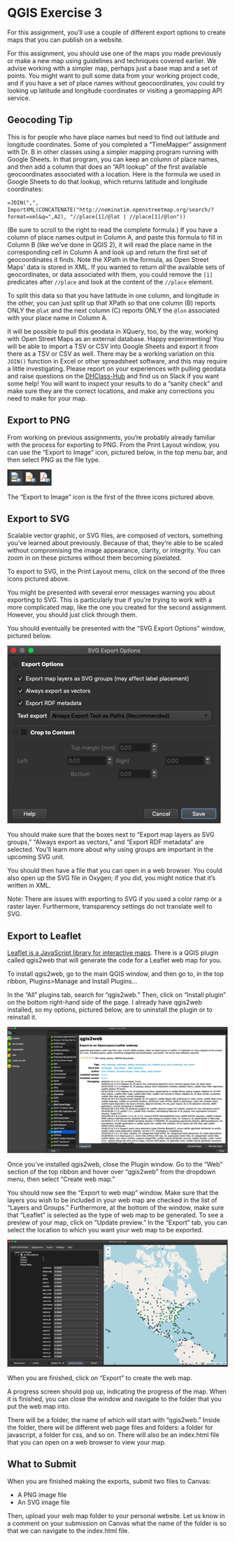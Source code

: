 # QGIS Exercise 3
For this assignment, you’ll use a couple of different export options to create maps that you can publish on a website. 

For this assignment, you should use one of the maps you made previously or make a new map using guidelines and techniques covered earlier. We advise working with a simpler map, perhaps just a base map and a set of points. You might want to pull some data from your working project code, and if you have a set of place names without geocoordinates, you could try looking up latitude and longitude coordinates or visiting a geomapping API service. 

## Geocoding Tip
This is for people who have place names but need to find out latitude and longitude coordinates. Some of you completed a “TimeMapper” assignment with Dr. B in other classes using a simpler mapping program running with Google Sheets. In that program, you can keep an column of place names, and then add a column that does an “API lookup” of the first available geocoordinates associated with a location. Here is the formula we used in Google Sheets to do that lookup, which returns latitude and longitude coordinates:

```
=JOIN(",", ImportXML(CONCATENATE("http://nominatim.openstreetmap.org/search/?format=xml&q=",A2), "//place[1]/@lat | //place[1]/@lon"))
```

(Be sure to scroll to the right to read the complete formula.) If you have a column of place names output in Column A, and paste this formula to fill in Column B (like we've done in QGIS 2), it will read the place name in the corresponding cell in Column A and look up and return the first set of geocoordinates it finds. Note the XPath in the formula, as Open Street Maps' data is stored in XML. If you wanted to return *all* the available sets of geocordinates, or data associated with them, you could remove the `[1]` predicates after `//place` and look at the content of the `//place` element.

To split this data so that you have latitude in one column, and longitude in the other, you can just split up that XPath so that one column (B) reports ONLY the `@lat` and the next column (C) reports ONLY the `@lon` associated with your place name in Column A.

It will be possible to pull this geodata in XQuery, too, by the way, working with Open Street Maps as an external database. Happy experimenting! You will be able to import a TSV or CSV into Google Sheets and export it from there as a TSV or CSV as well. There may be a working variation on this `JOIN()` function in Excel or other spreadsheet software, and this may require a little investigating. Please report on your experiences with pulling geodata and raise questions on the [DHClass-Hub](https://github.com/ebeshero/DHClass-Hub) and find us on Slack if you want some help! You will want to inspect your results to do a “sanity check” and make sure they are the correct locations, and make any corrections you need to make for your map. 


## Export to PNG 
From working on previous assignments, you’re probably already familiar with the process for exporting to PNG. From the Print Layout window, you can use the “Export to Image” icon, pictured below, in the top menu bar, and then select PNG as the file type. 

![](qgis_3/Screen%20Shot%202020-03-24%20at%202.21.23%20PM.png)

The “Export to Image” icon is the first of the three icons pictured above. 

## Export to SVG 
Scalable vector graphic, or SVG files, are composed of vectors, something you’ve learned about previously. Because of that, they’re able to be scaled without compromising the image appearance, clarity, or integrity. You can zoom in on these pictures without them becoming pixelated. 

To export to SVG, in the Print Layout menu, click on the second of the three icons pictured above. 

You might be presented with several error messages warning you about exporting to SVG. This is particularly true if you’re trying to work with a more complicated map, like the one you created for the second assignment. However, you should just click through them. 

You should eventually be presented with the “SVG Export Options” window, pictured below. 

![](qgis_3/Screen%20Shot%202020-03-24%20at%202.25.19%20PM.png)

You should make sure that the boxes next to “Export map layers as SVG groups,” “Always export as vectors,” and “Export RDF metadata” are selected. You’ll learn more about why using groups are important in the upcoming SVG unit. 

You should then have a file that you can open in a web browser. You could also open up the SVG file in Oxygen; if you did, you might notice that it’s written in XML. 

Note: There are issues with exporting to SVG if you used a color ramp or a raster layer. Furthermore, transparency settings do not translate well to SVG. 

## Export to Leaflet 
[Leaflet is a JavaScript library for interactive maps](https://leafletjs.com). There is a QGIS plugin called qgis2web that will generate the code for a Leaflet web map for you. 

To install qgis2web, go to the main QGIS window, and then go to, in the top ribbon, Plugins>Manage and Install Plugins… 

In the “All” plugins tab, search for “qgis2web.” Then, click on “Install plugin” on the bottom right-hand side of the page. I already have qgis2web installed, so my options, pictured below, are to uninstall the plugin or to reinstall it. 

![](qgis_3/Screen%20Shot%202020-03-24%20at%202.32.38%20PM.png)

Once you’ve installed qgis2web, close the Plugin window. Go to the “Web” section of the top ribbon and hover over “qgis2web” from the dropdown menu, then select “Create web map.” 

You should now see the “Export to web map” window. Make sure that the layers you wish to be included in your web map are checked in the list of “Layers and Groups.” Furthermore, at the bottom of the window, make sure that “Leaflet” is selected as the type of web map to be generated. To see a preview of your map, click on “Update preview.” In the “Export” tab, you can select the location to which you want your web map to be exported. 

![](qgis_3/Screen%20Shot%202020-03-24%20at%202.58.55%20PM.png)

When you are finished, click on “Export” to create the web map. 

A progress screen should pop up, indicating the progress of the map. When it is finished, you can close the window and navigate to the folder that you put the web map into. 

There will be a folder, the name of which will start with “qgis2web.” Inside the folder, there will be different web page files and folders: a folder for javascript, a folder for css, and so on. There will also be an index.html file that you can open on a web browser to view your map. 

## What to Submit 
When you are finished making the exports, submit two files to Canvas: 
* A PNG image file 
* An SVG image file 

Then, upload your web map folder to your personal website. Let us know in a comment on your submission on Canvas what the name of the folder is so that we can navigate to the index.html file. 